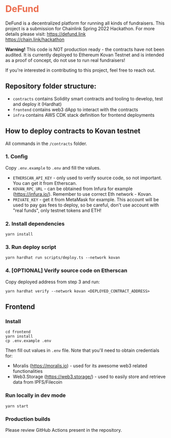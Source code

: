<h1 style="color: #EC6C4D">DeFund</h1>

DeFund is a decentralized platform for running all kinds of fundraisers. This project is a submission for Chainlink Spring 2022 Hackathon. For more details please visit:
https://defund.link  
https://chain.link/hackathon

**Warning!** This code is NOT production ready - the contracts have not been audited. It is currently deployed to Ethereum Kovan Testnet and is intended as a proof of concept, do not use to run real fundraisers!

If you're interested in contributing to this project, feel free to reach out.

## Repository folder structure:
- `contracts` contains Solidity smart contracts and tooling to develop, test and deploy it (Hardhat)
- `frontend` contains web3 dApp to interact with the contracts
- `infra` contains AWS CDK stack definition for frontend deployments

## How to deploy contracts to Kovan testnet

All commands in the `/contracts` folder. 

### 1. Config
Copy `.env.example` to `.env` and fill the values.

- `ETHERSCAN_API_KEY` - only used to verify source code, so not important. You can get it from Etherscan.  
- `KOVAN_RPC_URL` - can be obtained from Infura for example (https://infura.io/). Remember to use correct Eth network - Kovan.  
- `PRIVATE_KEY` - get it from MetaMask for example. This account will be used to pay gas fees to deploy, so be careful, don't use account with "real funds", only testnet tokens and ETH!

### 2. Install dependencies

```shell
yarn install
```

### 3. Run deploy script

```shell
yarn hardhat run scripts/deploy.ts --network kovan
```

### 4. [OPTIONAL] Verify source code on Etherscan

Copy deployed address from step 3 and run:

```shell
yarn hardhat verify --network kovan <DEPLOYED_CONTRACT_ADDRESS>
```

## Frontend

### Install

```shell
cd frontend
yarn install
cp .env.example .env
```

Then fill out values in `.env` file. Note that you'll need to obtain credentials for:
- Moralis (https://moralis.io) - used for its awesome web3 related functionalities
- Web3.Storage (https://web3.storage/) - used to easily store and retrieve data from IPFS/Filecoin

### Run locally in dev mode

`yarn start`

### Production builds

Please review GitHub Actions present in the repository.
